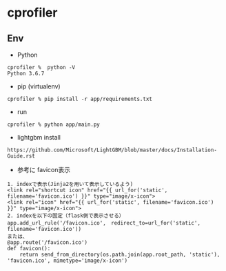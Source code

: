 # cprofiler

## Env
- Python
```
cprofiler %  python -V
Python 3.6.7
```
- pip (virtualenv)
```
cprofiler % pip install -r app/requirements.txt
```

- run
```
cprofiler % python app/main.py 
```

- lightgbm install
```
https://github.com/Microsoft/LightGBM/blob/master/docs/Installation-Guide.rst
```

















- 参考に
favicon表示
```
1. indexで表示(Jinja2を用いて表示しているよう)
<link rel="shortcut icon" href="{{ url_for('static', filename='favicon.ico') }}" type="image/x-icon">
<link rel="icon" href="{{ url_for('static', filename='favicon.ico') }}" type="image/x-icon">
2. indexを以下の固定（flask側で表示させる）
app.add_url_rule('/favicon.ico',　redirect_to=url_for('static', filename='favicon.ico'))
または、
@app.route('/favicon.ico')
def favicon():
    return send_from_directory(os.path.join(app.root_path, 'static'), 'favicon.ico', mimetype='image/x-icon')


```